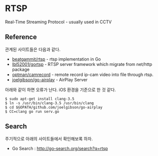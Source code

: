 # RTSP

Real-Time Streaming Protocol - usually used in CCTV

## Reference

관계된 사이트들은 다음과 같다.

- [beatgammit/rtsp](https://github.com/beatgammit/rtsp) - rtsp implementation in Go
- [lbl52001/gortsp](https://github.com/lbl52001/gortsp) - RTSP server framework which migrate from net/http package
- [optman/camrecord](https://github.com/optman/camrecord) - remote record ip-cam video into file through rtsp.
- [joelgibson/go-airplay](https://github.com/joelgibson/go-airplay) - AirPlay Server

아래와 같이 하면 오류가 난다. iOS 환경을 기준으로 한 것 같다.

```
$ sudo apt-get install clang-3.5
$ ln -s /usr/bin/clang-3.5 /usr/bin/clang
$ cd $GOPATH/github.com/joelgibson/go-airplay
$ CC=clang go run serv.go
```

## Search

주기적으로 아래의 사이트들에서 확인해보록 하자.

- Go Search : http://go-search.org/search?q=rtsp

